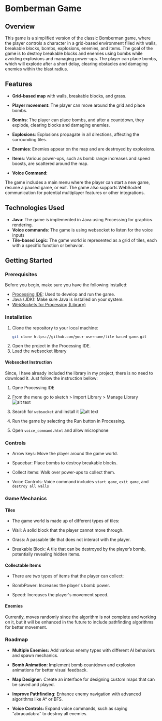 # Bomberman Game

## Overview
This game is a simplified version of the classic Bomberman game, where the player controls a character 
in a grid-based environment filled with walls, breakable blocks, bombs, explosions, enemies, and items.
The goal of the game is to destroy breakable blocks and enemies using bombs while avoiding explosions and 
managing power-ups. The player can place bombs, which will explode after a short delay, clearing obstacles 
and damaging enemies within the blast radius.

## Features
- **Grid-based map** with walls, breakable blocks, and grass.
- **Player movement**: The player can move around the grid and place bombs.
- **Bombs**: The player can place bombs, and after a countdown, they explode, clearing blocks and damaging enemies.
- **Explosions**: Explosions propagate in all directions, affecting the surrounding tiles.
- **Enemies**: Enemies appear on the map and are destroyed by explosions.
- **Items**: Various power-ups, such as bomb range increases and speed boosts, are scattered around the map.

- **Voice Command**: 

The game includes a main menu where the player can start a new game, resume a paused game, or exit.
The game also supports WebSocket communication for potential multiplayer features or other integrations.


## Technologies Used
- **Java**: The game is implemented in Java using Processing for graphics rendering.
- **Voice commands**: The game is using websocket to listen for the voice inputs
- **Tile-based Logic**: The game world is represented as a grid of tiles, each with a specific function or behavior.

## Getting Started

### Prerequisites
Before you begin, make sure you have the following installed:
- [Processing IDE](https://processing.org/download/): Used to develop and run the game.
- Java (JDK): Make sure Java is installed on your system.
- [WebSockets for Processing (Library)](https://github.com/alexandrainst/processing_websockets)



### Installation
1. Clone the repository to your local machine:
   ```bash
   git clone https://github.com/your-username/tile-based-game.git
2. Open the project in the Processing IDE.
3. Load the websocket library

#### Websocket Instruction
Since, I have already included the library in my project, there is no need to download it. Just follow the instruction bellow:
1. Opne Processing IDE
2. From the menu go to sketch > Import Library > Manage Library
![alt text](image-1.png)
3. Search for `websocket` and install it
![alt text](image-2.png)

4. Run the game by selecting the Run button in Processing.
5. Open `voice_command.html` and allow microphone 

### Controls
- Arrow keys: Move the player around the game world.

- Spacebar: Place bombs to destroy breakable blocks.

- Collect items: Walk over power-ups to collect them.

- Voice Controls: Voice command includes `start game`, `exit game`, and `destroy all walls`


### Game Mechanics
#### Tiles
- The game world is made up of different types of tiles:

- Wall: A solid block that the player cannot move through.

- Grass: A passable tile that does not interact with the player.

- Breakable Block: A tile that can be destroyed by the player’s bomb, potentially revealing hidden items.


#### Collectable Items
- There are two types of items that the player can collect:

- BombPower: Increases the player's bomb power.

- Speed: Increases the player's movement speed.


#### Enemies
Currently, moves randomly since the algorithm is not complete and working on it, but it will be enhanced in the future to include pathfinding algorithms for better movement.


### Roadmap
- **Multiple Enemies:** Add various enemy types with different AI behaviors and spawn mechanics.

- **Bomb Animation:** Implement bomb countdown and explosion animations for better visual feedback.

- **Map Designer:** Create an interface for designing custom maps that can be saved and played.

- **Improve Pathfinding:** Enhance enemy navigation with advanced algorithms like A* or BFS.

- **Voice Controls:** Expand voice commands, such as saying “abracadabra” to destroy all enemies.